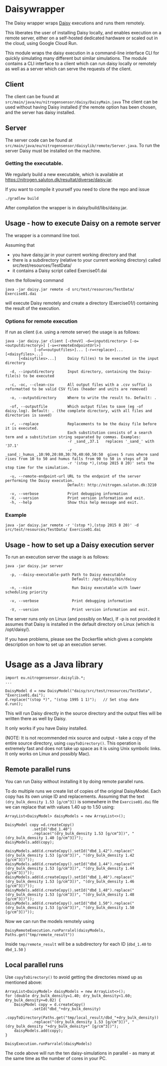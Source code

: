 # Daisywrapper
The Daisy wrapper wraps [Daisy](https://daisy.ku.dk) executions and runs them remotely.

This liberates the user of installing Daisy locally, and enables execution on a remote server, 
either on a self-hosted dedicated hardware or scaled out in the cloud, using Google Cloud Run.

This module wraps the daisy execution in a command-line interface CLI for
quickly simulating many different but similar simulations. The module contains a
CLI interface to a client which can run daisy locally or remotely as well as a
server which can serve the requests of the client.

## Client
The client can be found at `src/main/java/eu/nitrogensensor/daisy/DaisyMain.java`
The client can be used without having Daisy installed _if_ the remote option has been
chosen, and the server has daisy installed.


## Server
The server code can be found at
`src/main/java/eu/nitrogensensor/daisylib/remote/Server.java`.
To run the server Daisy must be installed on the machine.



### Getting the executable.

We regularly build a new executable, which is available at https://nitrogen.saluton.dk/resultat/diverse/daisy.jar.

If you want to compile it yourself you need to clone the repo and issue
```
./gradlew build
```
After compilation the wrapper is in daisy/build/libs/daisy.jar. 


## Usage - how to execute Daisy on a remote server

The wrapper is a command line tool. 

Assuming that
  - you have daisy.jar in your current working directory and that 
  - there is a subdirectory (relative to your current working directory) 
called src/test/resources/TestData/
  - it contains a Daisy script called Exercise01.dai

then the following command
```
java -jar daisy.jar remote -d src/test/resources/TestData/ Exercise01.dai
``` 
will execute Daisy remotely and create a directory (Exercise01/) containing the result of the execution.

### Options for remote execution

If run as client (i.e. using a remote server) the usage is as follows:

```
java -jar daisy.jar client [-chnvV] -d=<inputdirectory> [-o=<outputdirectory>] [-u=<remoteEndpointUrl>]
             [-of=<outputfiles>]... [-r=<replace>]... [<daisyfiles>...]
      [<daisyfiles>...]     Daisy fil(es) to be executed in the input directory

  -d, --inputdirectory      Input directory, containing the Daisy-file(s) to be executed

  -c, -oc, --clean-csv      All output files with a .csv suffix is reformatted to be valid CSV files (header and units are removed)

  -o, --outputdirectory     Where to write the result to. Default: .

  -of, --outputfile         Which output files to save (eg -of daisy.log). Default: . (the complete directory, with all files and directories is saved)

  -r, --replace             Replacements to be the daisy file before it is executed. 
                            Each substitution consists of a search term and a substitution string separated by commas. Examples:
                            -r _sand_,37.1   replaces '_sand_' with '37.1'
                            -r _sand_:_humus_,10:90,20:80,30:70,40:60,50:50  gives 5 runs where sand rises from 10 to 50 and humus falls from 90 to 50 in steps of 10
                            -r '(stop *),(stop 2015 8 20)' sets the stop time for the simulation.

  -u, --remote-endpoint-url URL to the endpoint of the server performing the Daisy execution. 
                            Default: http://nitrogen.saluton.dk:3210

  -v, --verbose             Print debugging information
  -V, --version             Print version information and exit.
  -h, --help                Show this help message and exit.

``` 
### Example

```
java -jar daisy.jar remote -r '(stop *),(stop 2015 8 20)' -d src/test/resources/TestData/ Exercise01.dai
``` 


## Usage - how to set up a Daisy execution server

To run an execution server the usage is as follows:

```
java -jar daisy.jar server 

  -p, --daisy-executable-path Path to Daisy executable
                              Default: /opt/daisy/bin/daisy

  -n, --nice                  Run Daisy executable with lower scheduling priority

  -v, --verbose               Print debugging information

  -V, --version               Print version information and exit.
``` 

The server runs only on Linux (and possibly on Mac), 
If -p is not provided it assumes that Daisy is installed in the default 
directory on Linux (which is /opt/daisy/).

If you have problems, please see the Dockerfile which gives a complete 
description on how to set up an execution server.




# Usage as a Java library



```
import eu.nitrogensensor.daisylib.*;
...

DaisyModel d = new DaisyModel("daisy/src/test/resources/TestData", "Exercise01.dai");
d.replace("(stop *)", "(stop 1995 1 1)");   // Set stop date
d.run();
```
This will run Daisy directly in the source directory and the 
output files will be written there as well by Daisy.

It only works if you have Daisy installed.

(NOTE: It is not recommended mix source and output - take a 
copy of the entire source directory, using
`copyToDirectory()`. 
This operation is extremely fast and does not take up space as 
it is using Unix symbolic links. It only works on Linux and possibly Mac).

## Remote parallel runs

You can run Daisy without installing it by doing remote parallel runs.

To do multiple runs we create list of copies of the original DaisyModel.
Each copy has its own uniqe ID and replacements.
Assuming that the text `(dry_bulk_density 1.53 [g/cm^3])` is somewhere in 
the `Exercise01.dai` file we can replace that with values 1.40 up to 1.50 using:

```
ArrayList<DaisyModel> daisyModels = new ArrayList<>();

DaisyModel copy =d.createCopy()
            .setId("dbd_1.40")
            .replace("(dry_bulk_density 1.53 [g/cm^3])", "(dry_bulk_density 1.40 [g/cm^3])");
daisyModels.add(copy);

daisyModels.add(d.createCopy().setId("dbd_1.42").replace("(dry_bulk_density 1.53 [g/cm^3])", "(dry_bulk_density 1.42 [g/cm^3])"));
daisyModels.add(d.createCopy().setId("dbd_1.44").replace("(dry_bulk_density 1.53 [g/cm^3])", "(dry_bulk_density 1.44 [g/cm^3])"));
daisyModels.add(d.createCopy().setId("dbd_1.46").replace("(dry_bulk_density 1.53 [g/cm^3])", "(dry_bulk_density 1.46 [g/cm^3])"));
daisyModels.add(d.createCopy().setId("dbd_1.48").replace("(dry_bulk_density 1.53 [g/cm^3])", "(dry_bulk_density 1.48 [g/cm^3])"));
daisyModels.add(d.createCopy().setId("dbd_1.50").replace("(dry_bulk_density 1.53 [g/cm^3])", "(dry_bulk_density 1.50 [g/cm^3])"));
```

Now we can run the models remotely using
```
DaisyRemoteExecution.runParralel(daisyModels, Paths.get("tmp/remote_result"))
```

Inside `tmp/remote_result` will be a subdirectory for each ID (`dbd_1.40` to `dbd_1.50` )


## Local parallel runs

Use `copyToDirectory()` to avoid getting the directories mixed up as mentioned above:

```
ArrayList<DaisyModel> daisyModels = new ArrayList<>();
for (double dry_bulk_density=1.40; dry_bulk_density<1.60; dry_bulk_density+=0.02) {
    DaisyModel copy = d.createCopy()
            .setId("dbd_"+dry_bulk_density)
            .copyToDirectory(Paths.get("tmp/local_result/dbd_"+dry_bulk_density))
            .replace("(dry_bulk_density 1.53 [g/cm^3])", "(dry_bulk_density "+dry_bulk_density+" [g/cm^3])");
    daisyModels.add(copy);
}

DaisyExecution.runParralel(daisyModels)
```
The code above will run the ten daisy-simulations in parallel - as many at the 
same time as the number of cores in your PC.


